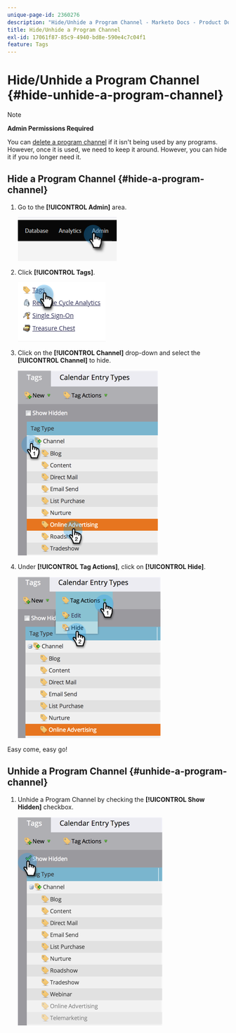 ```yaml
---
unique-page-id: 2360276
description: "Hide/Unhide a Program Channel - Marketo Docs - Product Documentation"
title: Hide/Unhide a Program Channel
exl-id: 17061f87-85c9-4940-bd8e-590e4c7c04f1
feature: Tags
---
```

# Hide/Unhide a Program Channel {#hide-unhide-a-program-channel}

>[!NOTE]
>
>**Admin Permissions Required**

You can [delete a program channel](/help/marketo/product-docs/administration/tags/delete-a-program-channel.md) if it isn't being used by any programs.  However, once it is used, we need to keep it around.  However, you can hide it if you no longer need it.

## Hide a Program Channel {#hide-a-program-channel}

1. Go to the **[!UICONTROL Admin]** area.

   ![](assets/hide-unhide-a-program-channel-1.png)

1. Click **[!UICONTROL Tags]**.

   ![](assets/hide-unhide-a-program-channel-2.png)

1. Click on the **[!UICONTROL Channel]** drop-down and select the **[!UICONTROL Channel]** to hide.

   ![](assets/hide-unhide-a-program-channel-3.png)

1. Under **[!UICONTROL Tag Actions]**, click on **[!UICONTROL Hide]**.

   ![](assets/hide-unhide-a-program-channel-4.png)

Easy come, easy go!

## Unhide a Program Channel {#unhide-a-program-channel}

1. Unhide a Program Channel by checking the **[!UICONTROL Show Hidden]** checkbox.

   ![](assets/hide-unhide-a-program-channel-5.png)
